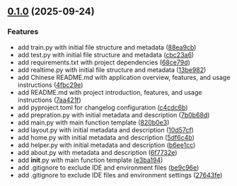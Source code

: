 <!-- insertion marker -->
<a name="0.1.0"></a>

## [0.1.0](https://github.com///compare/fda928e383ed22cfd091ed9091b4920f86915a8c...0.1.0) (2025-09-24)

### Features

- add train.py with initial file structure and metadata ([88ea9cb](https://github.com///commit/88ea9cbec2e01d520e4a01a207f030a4b27ab195))
- add test.py with initial file structure and metadata ([cbc23a6](https://github.com///commit/cbc23a6b3bd8bf0e7e303c8e6bcf42491a435f65))
- add requirements.txt with project dependencies ([68ce79d](https://github.com///commit/68ce79dd1fc3d26c93ad2eba31da98e65c32b163))
- add realtime.py with initial file structure and metadata ([13be982](https://github.com///commit/13be98283583e66b529564d1d4ebd47cb7ab9848))
- add Chinese README.md with application overview, features, and usage instructions ([4fbc29e](https://github.com///commit/4fbc29e8d3eefc21c8492f5503f38b8b0b24b320))
- add README.md with project introduction, features, and usage instructions ([7aa421f](https://github.com///commit/7aa421fea4d17c4ea274b44e9e299cfab369c453))
- add pyproject.toml for changelog configuration ([c4cdc6b](https://github.com///commit/c4cdc6bde6baeedf955f0441aa187f1317270ea9))
- add prepration.py with initial metadata and description ([7b0b68d](https://github.com///commit/7b0b68d2176ce2666010cfaa15c0b2b37dee98c6))
- add main.py with main function template ([820b0e3](https://github.com///commit/820b0e39fdeb0f431fc724bb02f5780fd68b2df8))
- add layout.py with initial metadata and description ([10d57cf](https://github.com///commit/10d57cf2349aee80987a4da1e12ba6540d69d8de))
- add home.py with initial metadata and description ([5df6c4b](https://github.com///commit/5df6c4b0ca65a35cd3daf61b6828501fb56edb1f))
- add helper.py with initial metadata and description ([b6ee1cc](https://github.com///commit/b6ee1cc7b309771303a372e174cccc36684c0cb3))
- add about.py with metadata and description ([6f7732e](https://github.com///commit/6f7732e186f8e25a92830714728d15971a2db370))
- add __init__.py with main function template ([e3ba194](https://github.com///commit/e3ba194c4cec0e8e01aa81a2fc4ea27744118be9))
- add .gitignore to exclude IDE and environment files ([be9c96e](https://github.com///commit/be9c96e96239f44664cf10b4f05d9c91c6442ea8))
- add .gitignore to exclude IDE files and environment settings ([27643fe](https://github.com///commit/27643fe133f1f345c2c253316aeab066d1d7c11f))

